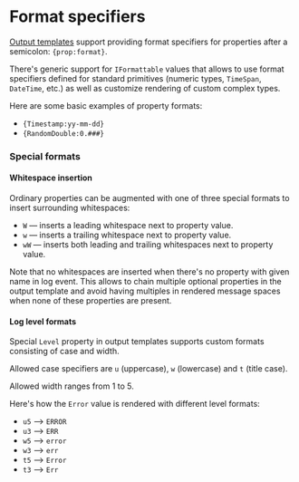 # Format specifiers

[Output templates](output-templates.md) support providing format specifiers for properties after a semicolon: `{prop:format}`.

There's generic support for `IFormattable` values that allows to use format specifiers defined for standard primitives \(numeric types, `TimeSpan`, `DateTime`, etc.\) as well as customize rendering of custom complex types.

Here are some basic examples of property formats: 

* `{Timestamp:yy-mm-dd}`
* `{RandomDouble:0.###}`



### Special formats

#### Whitespace insertion

Ordinary properties can be augmented with one of three special formats to insert surrounding whitespaces:

* `W` — inserts a leading whitespace next to property value.
* `w` — inserts a trailing whitespace next to property value.
* `wW` — inserts both leading and trailing whitespaces next to property value.

Note that no whitespaces are inserted when there's no property with given name in log event. This allows to chain multiple optional properties in the output template and avoid having multiples in rendered message spaces when none of these properties are present.

#### Log level formats

Special `Level` property in output templates supports custom formats consisting of case and width.

Allowed  case specifiers are `u` \(uppercase\), `w` \(lowercase\) and `t` \(title case\).

Allowed width ranges from 1 to 5.

Here's how the `Error` value is rendered with different level formats:

* `u5` --&gt; `ERROR`
* `u3` --&gt; `ERR`
* `w5` --&gt; `error`
* `w3` --&gt; `err`
* `t5` --&gt; `Error`
* `t3` --&gt; `Err`  

